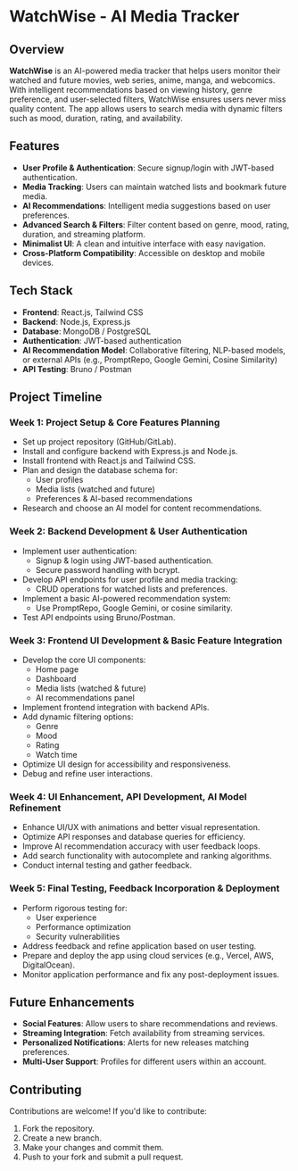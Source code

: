 # WatchWise - AI Media Tracker

## Overview
**WatchWise** is an AI-powered media tracker that helps users monitor their watched and future movies, web series, anime, manga, and webcomics. With intelligent recommendations based on viewing history, genre preference, and user-selected filters, WatchWise ensures users never miss quality content. The app allows users to search media with dynamic filters such as mood, duration, rating, and availability.

## Features
- **User Profile & Authentication**: Secure signup/login with JWT-based authentication.
- **Media Tracking**: Users can maintain watched lists and bookmark future media.
- **AI Recommendations**: Intelligent media suggestions based on user preferences.
- **Advanced Search & Filters**: Filter content based on genre, mood, rating, duration, and streaming platform.
- **Minimalist UI**: A clean and intuitive interface with easy navigation.
- **Cross-Platform Compatibility**: Accessible on desktop and mobile devices.

## Tech Stack
- **Frontend**: React.js, Tailwind CSS
- **Backend**: Node.js, Express.js
- **Database**: MongoDB / PostgreSQL
- **Authentication**: JWT-based authentication
- **AI Recommendation Model**: Collaborative filtering, NLP-based models, or external APIs (e.g., PromptRepo, Google Gemini, Cosine Similarity)
- **API Testing**: Bruno / Postman

## Project Timeline

### **Week 1: Project Setup & Core Features Planning**
- Set up project repository (GitHub/GitLab).
- Install and configure backend with Express.js and Node.js.
- Install frontend with React.js and Tailwind CSS.
- Plan and design the database schema for:
  - User profiles
  - Media lists (watched and future)
  - Preferences & AI-based recommendations
- Research and choose an AI model for content recommendations.

### **Week 2: Backend Development & User Authentication**
- Implement user authentication:
  - Signup & login using JWT-based authentication.
  - Secure password handling with bcrypt.
- Develop API endpoints for user profile and media tracking:
  - CRUD operations for watched lists and preferences.
- Implement a basic AI-powered recommendation system:
  - Use PromptRepo, Google Gemini, or cosine similarity.
- Test API endpoints using Bruno/Postman.

### **Week 3: Frontend UI Development & Basic Feature Integration**
- Develop the core UI components:
  - Home page
  - Dashboard
  - Media lists (watched & future)
  - AI recommendations panel
- Implement frontend integration with backend APIs.
- Add dynamic filtering options:
  - Genre
  - Mood
  - Rating
  - Watch time
- Optimize UI design for accessibility and responsiveness.
- Debug and refine user interactions.

### **Week 4: UI Enhancement, API Development, AI Model Refinement**
- Enhance UI/UX with animations and better visual representation.
- Optimize API responses and database queries for efficiency.
- Improve AI recommendation accuracy with user feedback loops.
- Add search functionality with autocomplete and ranking algorithms.
- Conduct internal testing and gather feedback.

### **Week 5: Final Testing, Feedback Incorporation & Deployment**
- Perform rigorous testing for:
  - User experience
  - Performance optimization
  - Security vulnerabilities
- Address feedback and refine application based on user testing.
- Prepare and deploy the app using cloud services (e.g., Vercel, AWS, DigitalOcean).
- Monitor application performance and fix any post-deployment issues.

## Future Enhancements
- **Social Features**: Allow users to share recommendations and reviews.
- **Streaming Integration**: Fetch availability from streaming services.
- **Personalized Notifications**: Alerts for new releases matching preferences.
- **Multi-User Support**: Profiles for different users within an account.

## Contributing
Contributions are welcome! If you'd like to contribute:
1. Fork the repository.
2. Create a new branch.
3. Make your changes and commit them.
4. Push to your fork and submit a pull request.

